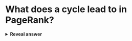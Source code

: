 # What does a cycle lead to in PageRank?
<details>
<summary><b>Reveal answer</b></summary>
Infinite increase of the authority score
</details>
